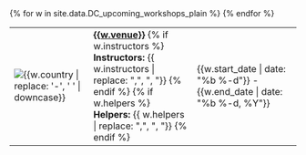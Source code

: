 <table class="table table-striped workshops" style="width: 100%">
{% for w in site.data.DC_upcoming_workshops_plain  %}
	<tr>
	<td>
		<img src="{{site.url}}/assets/img/flags/{{site.flag_size}}/{{w.country | downcase}}.png" title="{{w.country | replace: '-', ' '}}" alt="{{w.country | replace: '-', ' ' | downcase}}" />
    </td>
    <td>
        <b><a href="{{w.url}}">{{w.venue}}</a></b>
        {% if w.instructors %}
        <br/>
        <b>Instructors:</b> {{ w.instructors | replace: ",", ", "}}
        {% endif %}
        {% if w.helpers %}
        <br/>
        <b>Helpers:</b> {{ w.helpers  | replace: ",", ", "}}
        {% endif %}
	</td>
	<td>
        {{w.start_date | date: "%b %-d"}} - {{w.end_date | date: "%b %-d, %Y"}}
	</td>
	</tr>
{% endfor %}
</table>
